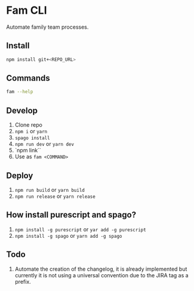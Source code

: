 # Fam CLI

Automate family team processes.

## Install

```bash
npm install git+<REPO_URL>
```

## Commands

```bash
fam --help
```

## Develop

1. Clone repo
2. `npm i` or `yarn`
3. `spago install`
4. `npm run dev` or `yarn dev`
5. `npm link``
6. Use as `fam <COMMAND>`

## Deploy

1. `npm run build` or `yarn build`
2. `npm run release` or `yarn release`

## How install purescript and spago?
1. `npm install -g purescript` or `yar add -g purescript`
2. `npm install -g spago` or `yarn add -g spago`

## Todo

1. Automate the creation of the changelog, it is already implemented but currently it is not using a universal convention due to the JIRA tag as a prefix.
